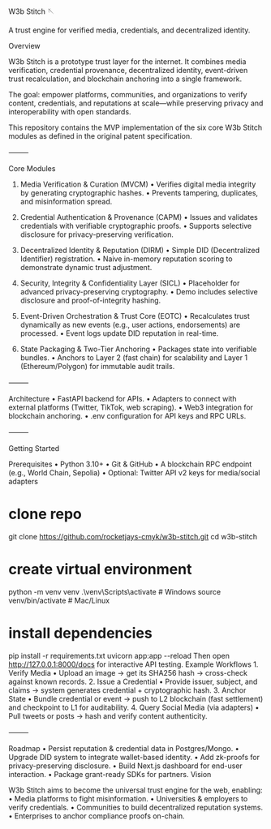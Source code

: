 W3b Stitch 🪡

A trust engine for verified media, credentials, and decentralized identity.

Overview

W3b Stitch is a prototype trust layer for the internet. It combines media verification, credential provenance, decentralized identity, event-driven trust recalculation, and blockchain anchoring into a single framework.

The goal: empower platforms, communities, and organizations to verify content, credentials, and reputations at scale—while preserving privacy and interoperability with open standards.

This repository contains the MVP implementation of the six core W3b Stitch modules as defined in the original patent specification.

⸻

Core Modules

1. Media Verification & Curation (MVCM)
	•	Verifies digital media integrity by generating cryptographic hashes.
	•	Prevents tampering, duplicates, and misinformation spread.

2. Credential Authentication & Provenance (CAPM)
	•	Issues and validates credentials with verifiable cryptographic proofs.
	•	Supports selective disclosure for privacy-preserving verification.

3. Decentralized Identity & Reputation (DIRM)
	•	Simple DID (Decentralized Identifier) registration.
	•	Naive in-memory reputation scoring to demonstrate dynamic trust adjustment.

4. Security, Integrity & Confidentiality Layer (SICL)
	•	Placeholder for advanced privacy-preserving cryptography.
	•	Demo includes selective disclosure and proof-of-integrity hashing.

5. Event-Driven Orchestration & Trust Core (EOTC)
	•	Recalculates trust dynamically as new events (e.g., user actions, endorsements) are processed.
	•	Event logs update DID reputation in real-time.

6. State Packaging & Two-Tier Anchoring
	•	Packages state into verifiable bundles.
	•	Anchors to Layer 2 (fast chain) for scalability and Layer 1 (Ethereum/Polygon) for immutable audit trails.

⸻

Architecture
	•	FastAPI backend for APIs.
	•	Adapters to connect with external platforms (Twitter, TikTok, web scraping).
	•	Web3 integration for blockchain anchoring.
	•	.env configuration for API keys and RPC URLs.

⸻

Getting Started

Prerequisites
	•	Python 3.10+
	•	Git & GitHub
	•	A blockchain RPC endpoint (e.g., World Chain, Sepolia)
	•	Optional: Twitter API v2 keys for media/social adapters
 # clone repo
git clone https://github.com/rocketjays-cmyk/w3b-stitch.git
cd w3b-stitch

# create virtual environment
python -m venv venv
.\venv\Scripts\activate   # Windows
source venv/bin/activate  # Mac/Linux

# install dependencies
pip install -r requirements.txt
uvicorn app:app --reload
Then open http://127.0.0.1:8000/docs for interactive API testing.
Example Workflows
	1.	Verify Media
	•	Upload an image → get its SHA256 hash → cross-check against known records.
	2.	Issue a Credential
	•	Provide issuer, subject, and claims → system generates credential + cryptographic hash.
	3.	Anchor State
	•	Bundle credential or event → push to L2 blockchain (fast settlement) and checkpoint to L1 for auditability.
	4.	Query Social Media (via adapters)
	•	Pull tweets or posts → hash and verify content authenticity.
 
⸻

Roadmap
	•	Persist reputation & credential data in Postgres/Mongo.
	•	Upgrade DID system to integrate wallet-based identity.
	•	Add zk-proofs for privacy-preserving disclosure.
	•	Build Next.js dashboard for end-user interaction.
	•	Package grant-ready SDKs for partners.
Vision

W3b Stitch aims to become the universal trust engine for the web, enabling:
	•	Media platforms to fight misinformation.
	•	Universities & employers to verify credentials.
	•	Communities to build decentralized reputation systems.
	•	Enterprises to anchor compliance proofs on-chain.
